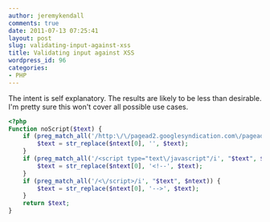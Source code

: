 ```yaml
---
author: jeremykendall
comments: true
date: 2011-07-13 07:25:41
layout: post
slug: validating-input-against-xss
title: Validating input against XSS
wordpress_id: 96
categories:
- PHP
---
```

The intent is self explanatory. The results are likely to be less than desirable.  I'm pretty sure this won't cover all possible use cases.

``` php
<?php
Function noScript($text) {
    if (preg_match_all('/http:\/\/pagead2.googlesyndication.com\/pagead\/show_ads.js/i', "$text", $ntext)) {
        $text = str_replace($ntext[0], '', $text);
    }
    if (preg_match_all('/<script type="text\/javascript"/i', "$text", $ntext)) {
        $text = str_replace($ntext[0], '<!--', $text);
    }
    if (preg_match_all('/<\/script>/i', "$text", $ntext)) {
        $text = str_replace($ntext[0], '-->', $text);
    }
    return $text;
}
```
